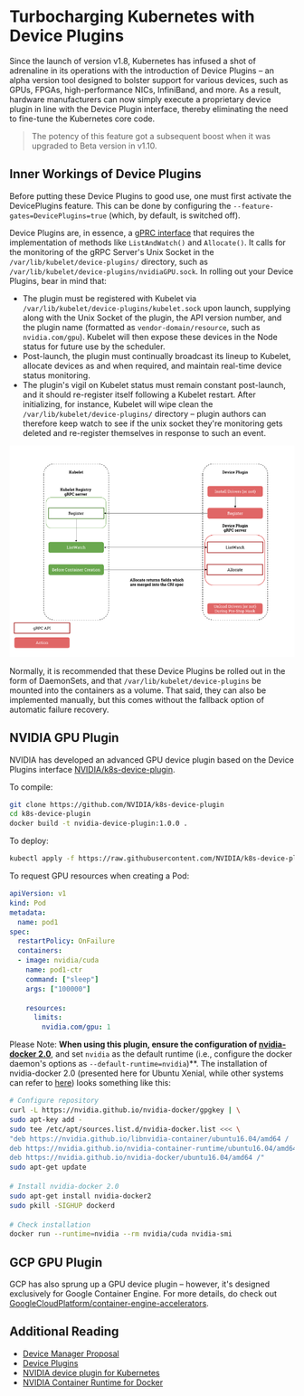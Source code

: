 # Turbocharging Kubernetes with Device Plugins

Since the launch of version v1.8, Kubernetes has infused a shot of adrenaline in its operations with the introduction of Device Plugins – an alpha version tool designed to bolster support for various devices, such as GPUs, FPGAs, high-performance NICs, InfiniBand, and more. As a result, hardware manufacturers can now simply execute a proprietary device plugin in line with the Device Plugin interface, thereby eliminating the need to fine-tune the Kubernetes core code.

> The potency of this feature got a subsequent boost when it was upgraded to Beta version in v1.10.

## Inner Workings of Device Plugins

Before putting these Device Plugins to good use, one must first activate the DevicePlugins feature. This can be done by configuring the `--feature-gates=DevicePlugins=true` (which, by default, is switched off).

Device Plugins are, in essence, a [gPRC interface](https://github.com/kubernetes/community/blob/master/contributors/design-proposals/resource-management/device-plugin.md) that requires the implementation of methods like `ListAndWatch()` and `Allocate()`. It calls for the monitoring of the gRPC Server's Unix Socket in the `/var/lib/kubelet/device-plugins/` directory, such as `/var/lib/kubelet/device-plugins/nvidiaGPU.sock`. In rolling out your Device Plugins, bear in mind that:

* The plugin must be registered with Kubelet via `/var/lib/kubelet/device-plugins/kubelet.sock` upon launch, supplying along with the Unix Socket of the plugin, the API version number, and the plugin name (formatted as `vendor-domain/resource`, such as `nvidia.com/gpu`). Kubelet will then expose these devices in the Node status for future use by the scheduler.
* Post-launch, the plugin must continually broadcast its lineup to Kubelet, allocate devices as and when required, and maintain real-time device status monitoring.
* The plugin's vigil on Kubelet status must remain constant post-launch, and it should re-register itself following a Kubelet restart. After initializing, for instance, Kubelet will wipe clean the `/var/lib/kubelet/device-plugins/` directory – plugin authors can therefore keep watch to see if the unix socket they're monitoring gets deleted and re-register themselves in response to such an event.

![](../.gitbook/assets/device-plugin-overview.png)

Normally, it is recommended that these Device Plugins be rolled out in the form of DaemonSets, and that `/var/lib/kubelet/device-plugins` be mounted into the containers as a volume. That said, they can also be implemented manually, but this comes without the fallback option of automatic failure recovery.

## NVIDIA GPU Plugin

NVIDIA has developed an advanced GPU device plugin based on the Device Plugins interface [NVIDIA/k8s-device-plugin](https://github.com/NVIDIA/k8s-device-plugin). 

To compile:

```bash
git clone https://github.com/NVIDIA/k8s-device-plugin
cd k8s-device-plugin
docker build -t nvidia-device-plugin:1.0.0 .
```

To deploy:

```bash
kubectl apply -f https://raw.githubusercontent.com/NVIDIA/k8s-device-plugin/master/nvidia-device-plugin.yml
```

To request GPU resources when creating a Pod:

```yaml
apiVersion: v1
kind: Pod
metadata:
  name: pod1
spec:
  restartPolicy: OnFailure
  containers:
  - image: nvidia/cuda
    name: pod1-ctr
    command: ["sleep"]
    args: ["100000"]

    resources:
      limits:
        nvidia.com/gpu: 1
```

Please Note: **When using this plugin, ensure the configuration of [**nvidia-docker 2.0**](https://github.com/NVIDIA/nvidia-docker/)**, and set `nvidia` as the default runtime (i.e., configure the docker daemon's options as `--default-runtime=nvidia`)**. The installation of nvidia-docker 2.0 (presented here for Ubuntu Xenial, while other systems can refer to [here](http://nvidia.github.io/nvidia-docker/)) looks something like this:

```bash
# Configure repository
curl -L https://nvidia.github.io/nvidia-docker/gpgkey | \
sudo apt-key add -
sudo tee /etc/apt/sources.list.d/nvidia-docker.list <<< \
"deb https://nvidia.github.io/libnvidia-container/ubuntu16.04/amd64 /
deb https://nvidia.github.io/nvidia-container-runtime/ubuntu16.04/amd64 /
deb https://nvidia.github.io/nvidia-docker/ubuntu16.04/amd64 /"
sudo apt-get update

# Install nvidia-docker 2.0
sudo apt-get install nvidia-docker2
sudo pkill -SIGHUP dockerd

# Check installation
docker run --runtime=nvidia --rm nvidia/cuda nvidia-smi
```

## GCP GPU Plugin

GCP has also sprung up a GPU device plugin – however, it's designed exclusively for Google Container Engine. For more details, do check out [GoogleCloudPlatform/container-engine-accelerators](https://github.com/GoogleCloudPlatform/container-engine-accelerators).

## Additional Reading

* [Device Manager Proposal](https://github.com/kubernetes/community/blob/master/contributors/design-proposals/resource-management/device-plugin.md)
* [Device Plugins](https://kubernetes.io/docs/concepts/cluster-administration/device-plugins/)
* [NVIDIA device plugin for Kubernetes](https://github.com/NVIDIA/k8s-device-plugin)
* [NVIDIA Container Runtime for Docker](https://github.com/NVIDIA/nvidia-docker)

